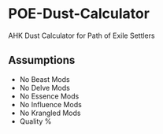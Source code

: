# POE-Dust-Calculator
AHK Dust Calculator for Path of Exile Settlers

## Assumptions
- No Beast Mods
- No Delve Mods
- No Essence Mods
- No Influence Mods
- No Krangled Mods
- Quality %